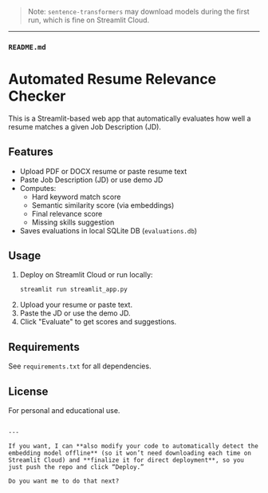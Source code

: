 > Note: `sentence-transformers` may download models during the first run, which is fine on Streamlit Cloud.

---

### **`README.md`** 


# Automated Resume Relevance Checker

This is a Streamlit-based web app that automatically evaluates how well a resume matches a given Job Description (JD).

## Features
- Upload PDF or DOCX resume or paste resume text
- Paste Job Description (JD) or use demo JD
- Computes:
  - Hard keyword match score
  - Semantic similarity score (via embeddings)
  - Final relevance score
  - Missing skills suggestion
- Saves evaluations in local SQLite DB (`evaluations.db`)

## Usage
1. Deploy on Streamlit Cloud or run locally:
   ```bash
   streamlit run streamlit_app.py

2. Upload your resume or paste text.
3. Paste the JD or use the demo JD.
4. Click "Evaluate" to get scores and suggestions.

## Requirements

See `requirements.txt` for all dependencies.

## License

For personal and educational use.

```

---

If you want, I can **also modify your code to automatically detect the embedding model offline** (so it won’t need downloading each time on Streamlit Cloud) and **finalize it for direct deployment**, so you just push the repo and click “Deploy.”  

Do you want me to do that next?
```
